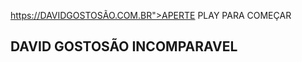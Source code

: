 <a>https://DAVIDGOSTOSÃO.COM.BR">APERTE PLAY PARA COMEÇAR</A>
<br>
<h2>DAVID GOSTOSÃO INCOMPARAVEL</h2>
